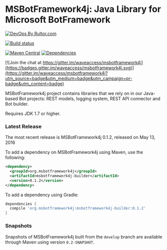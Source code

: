 # MSBotFramework4j: Java Library for Microsoft BotFramework

[![DevOps By Rultor.com](http://www.rultor.com/b/waveaccess/msbotframework4j)](http://www.rultor.com/p/waveaccess/msbotframework4j)

[![Build status](https://img.shields.io/travis/waveaccess/msbotframework4j/master.svg?maxAge=2592000&style=flat-square)](https://travis-ci.org/waveaccess/msbotframework4j)

[![Maven Central](https://maven-badges.herokuapp.com/maven-central/org.msbotframework4j/msbotframework4j-parent/badge.svg?style=flat-square)](https://maven-badges.herokuapp.com/maven-central/org.msbotframework4j/msbotframework4j-parent)
[![Dependencies](https://www.versioneye.com/user/projects/5735d052a0ca350034be7904/badge.svg?style=flat-square)](https://www.versioneye.com/user/projects/5735d052a0ca350034be7904)

[![Join the chat at https://gitter.im/waveaccess/msbotframework4j](https://badges.gitter.im/waveaccess/msbotframework4j.svg)](https://gitter.im/waveaccess/msbotframework4j?utm_source=badge&utm_medium=badge&utm_campaign=pr-badge&utm_content=badge)

MSBotFramework4j project contains libraries that we rely on in our Java-based Bot projects: REST models, logging system, REST API connector and Bot builder.

Requires JDK 1.7 or higher.

### Latest Release

The most recent release is MSBotFramework4j 0.1.2, released on May 13, 2016

To add a dependency on MSBotFramework4j using Maven, use the following:

```xml
<dependency>
  <groupId>org.msbotframework4j</groupId>
  <artifactId>msbotframework4j-builder</artifactId>
  <version>0.1.2</version>
</dependency>
```

To add a dependency using Gradle:

```groovy
dependencies {
  compile 'org.msbotframework4j:msbotframework4j-builder:0.1.2'
}
```

### Snapshots

Snapshots of MSBotFramework4j built from the `develop` branch are available through Maven using version `0.2-SNAPSHOT`.
